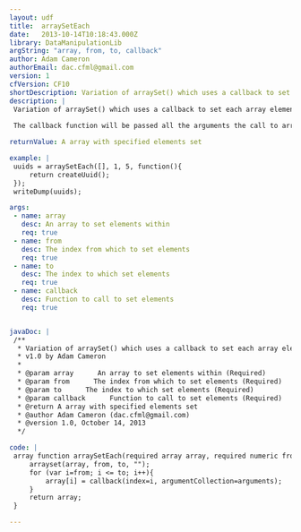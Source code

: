 ```yaml
---
layout: udf
title:  arraySetEach
date:   2013-10-14T10:18:43.000Z
library: DataManipulationLib
argString: "array, from, to, callback"
author: Adam Cameron
authorEmail: dac.cfml@gmail.com
version: 1
cfVersion: CF10
shortDescription: Variation of arraySet() which uses a callback to set each array element
description: |
 Variation of arraySet() which uses a callback to set each array element.
 
 The callback function will be passed all the arguments the call to arraySetEach() received, plus the current array index being set.

returnValue: A array with specified elements set

example: |
 uuids = arraySetEach([], 1, 5, function(){
     return createUuid();
 });
 writeDump(uuids);

args:
 - name: array
   desc: An array to set elements within
   req: true
 - name: from
   desc: The index from which to set elements
   req: true
 - name: to
   desc: The index to which set elements
   req: true
 - name: callback
   desc: Function to call to set elements
   req: true


javaDoc: |
 /**
  * Variation of arraySet() which uses a callback to set each array element
  * v1.0 by Adam Cameron
  * 
  * @param array      An array to set elements within (Required)
  * @param from      The index from which to set elements (Required)
  * @param to      The index to which set elements (Required)
  * @param callback      Function to call to set elements (Required)
  * @return A array with specified elements set 
  * @author Adam Cameron (dac.cfml@gmail.com) 
  * @version 1.0, October 14, 2013 
  */

code: |
 array function arraySetEach(required array array, required numeric from, required numeric to, required function callback){
     arrayset(array, from, to, "");
     for (var i=from; i <= to; i++){
         array[i] = callback(index=i, argumentCollection=arguments);
     }
     return array;
 }

---
```



